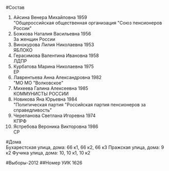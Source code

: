 #Состав
1. Айсина Венера Михайловна 1959   
    "Общероссийская общественная организация "Союз пенсионеров России"
2. Божкова Наталия Васильевна 1956   
    За женщин России
3. Винокурова Лилия Николаевна 1953   
    ЯБЛОКО
4. Герасимова Валентина Ивановна 1958   
    ЛДПР
5. Курбатова Марина Николаевна 1975   
    ЕР
6. Лаврентьева Анна Александровна 1982   
    "МО МО "Волковское"
7. Михеева Галина Алексеевна 1985   
    КОММУНИСТЫ РОССИИ
8. Новикова Яна Юрьевна 1984   
    "Политическая партия "Российская партия пенсионеров за справедливость"
9. Черепанова Светлана Игоревна 1974   
    КПРФ
10. Ястребова Вероника Викторовна 1986   
    СР

#Дома  
Бухарестская улица, дома: 66 к1, 66 к2, 66 к3 Пражская улица, дома: 9 к2 Фучика улица, дома: 10, 10 к1, 10 к2

#Выборы-2012
##Номер УИК
1626
